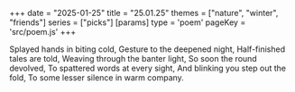 +++
date = "2025-01-25"
title = "25.01.25"
themes = ["nature", "winter", "friends"]
series = ["picks"]
[params]
  type = 'poem'
  pageKey = 'src/poem.js'
+++

Splayed hands in biting cold,
Gesture to the deepened night,
Half-finished tales are told,
Weaving through the banter light,
So soon the round devolved,
To spattered words at every sight,
And blinking you step out the fold,
To some lesser silence in warm company.
